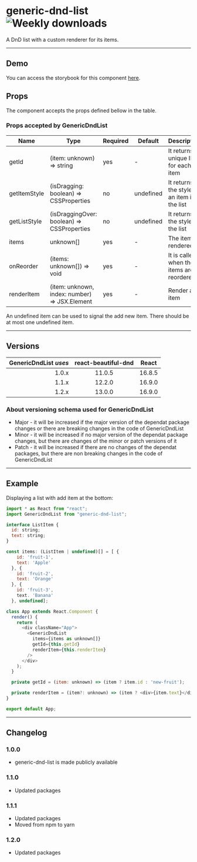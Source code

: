 # generic-dnd-list ![Weekly downloads](https://img.shields.io/npm/dw/generic-dnd-list "Weekly downloads")

A DnD list with a custom renderer for its items.

---

## Demo

You can access the storybook for this component [here](https://iulian-radu-at.github.io/generic-dnd-list/).

## Props

The component accepts the props defined bellow in the table.

### Props accepted by GenericDndList

| Name         | Type                                          | Required | Default   | Description                                  |
| ------------ | --------------------------------------------- | -------- | --------- | -------------------------------------------- |
| getId        | (item: unknown) => string                     | yes      | -         | It returns a unique ID for each item         |
| getItemStyle | (isDragging: boolean) => CSSProperties        | no       | undefined | It returns the style for an item in the list |
| getListStyle | (isDraggingOver: boolean) => CSSProperties    | no       | undefined | It returns the style for the list            |
| items        | unknown[]                                     | yes      | -         | The items rendered                           |
| onReorder    | (items: unknown[]) => void                    | yes      | -         | It is called when the items are reordered    |
| renderItem   | (item: unknown, index: number) => JSX.Element | yes      | -         | Render an item                               |

An undefined item can be used to signal the add new item. There should be at most one undefined item.

---

## Versions

| GenericDndList _uses_ | react-beautiful-dnd | React  |
| --------------------: | :-----------------: | :----: |
|                 1.0.x |       11.0.5        | 16.8.5 |
|                 1.1.x |       12.2.0        | 16.9.0 |
|                 1.2.x |       13.0.0        | 16.9.0 |

### About versioning schema used for GenericDndList

- Major - it will be increased if the major version of the dependat package changes or there are breaking changes in the code of GenericDndList
- Minor - it will be increased if no major version of the dependat package changes, but there are changes of the minor or patch versions of it
- Patch - it will be increased if there are no changes of the dependat packages, but there are non breaking changes in the code of GenericDndList

---

## Example

Displaying a list with add item at the bottom:

```js
import * as React from "react";
import GenericDndList from "generic-dnd-list";

interface ListItem {
  id: string;
  text: string;
}

const items: (ListItem | undefined)[] = [ {
    id: 'fruit-1',
    text: 'Apple'
  }, {
    id: 'fruit-2',
    text: 'Orange'
  }, {
    id: 'fruit-3',
    text. 'Banana'
  }, undefined];

class App extends React.Component {
  render() {
    return (
      <div className="App">
        <GenericDndList
          items={items as unknown[]}
          getId={this.getId}
          renderItem={this.renderItem}
        />
      </div>
    );
  }

  private getId = (item: unknown) => (item ? item.id : 'new-fruit');

  private renderItem = (item?: unknown) => (item ? <div>{item.text}</div> : <div>Use this to add a new fruit</div>);
}

export default App;
```

---

## Changelog

### 1.0.0

- generic-dnd-list is made publicly available

### 1.1.0

- Updated packages

### 1.1.1

- Updated packages
- Moved from npm to yarn

### 1.2.0

- Updated packages
